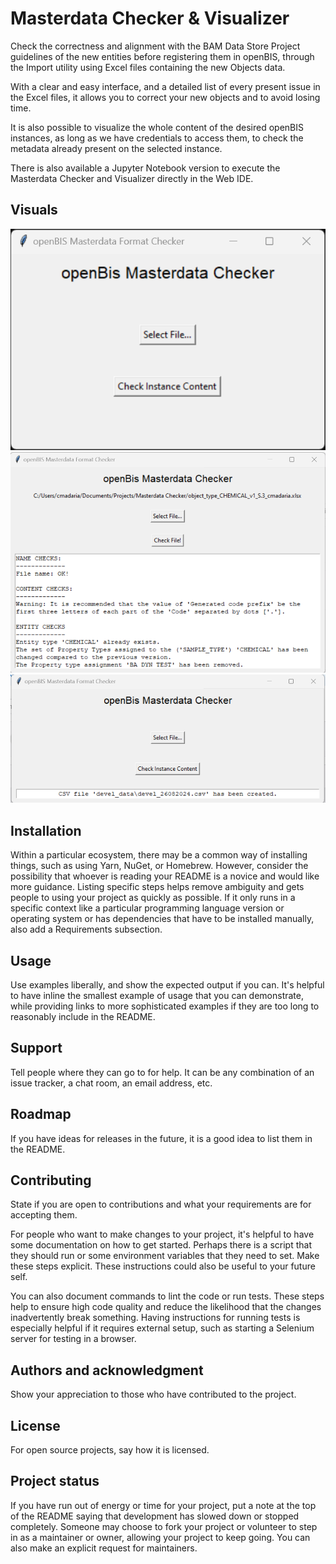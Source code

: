 # Masterdata Checker & Visualizer

Check the correctness and alignment with the BAM Data Store Project guidelines of the new entities before registering them in openBIS, through the Import utility using Excel files containing the new Objects data. 

With a clear and easy interface, and a detailed list of every present issue in the Excel files, it allows you to correct your new objects and to avoid losing time.

It is also possible to visualize the whole content of the desired openBIS instances, as long as we have credentials to access them, to check the metadata already present on the selected instance.

There is also available a Jupyter Notebook version to execute the Masterdata Checker and Visualizer directly in the Web IDE.


## Visuals
![checker1](./images/Screenshot_2024-08-26_110931.png)
![checker2](./images/Screenshot_2024-08-26_111456.png)
![checker3](./images/Screenshot_2024-08-26_111600.png)


## Installation
Within a particular ecosystem, there may be a common way of installing things, such as using Yarn, NuGet, or Homebrew. However, consider the possibility that whoever is reading your README is a novice and would like more guidance. Listing specific steps helps remove ambiguity and gets people to using your project as quickly as possible. If it only runs in a specific context like a particular programming language version or operating system or has dependencies that have to be installed manually, also add a Requirements subsection.

## Usage
Use examples liberally, and show the expected output if you can. It's helpful to have inline the smallest example of usage that you can demonstrate, while providing links to more sophisticated examples if they are too long to reasonably include in the README.

## Support
Tell people where they can go to for help. It can be any combination of an issue tracker, a chat room, an email address, etc.

## Roadmap
If you have ideas for releases in the future, it is a good idea to list them in the README.

## Contributing
State if you are open to contributions and what your requirements are for accepting them.

For people who want to make changes to your project, it's helpful to have some documentation on how to get started. Perhaps there is a script that they should run or some environment variables that they need to set. Make these steps explicit. These instructions could also be useful to your future self.

You can also document commands to lint the code or run tests. These steps help to ensure high code quality and reduce the likelihood that the changes inadvertently break something. Having instructions for running tests is especially helpful if it requires external setup, such as starting a Selenium server for testing in a browser.

## Authors and acknowledgment
Show your appreciation to those who have contributed to the project.

## License
For open source projects, say how it is licensed.

## Project status
If you have run out of energy or time for your project, put a note at the top of the README saying that development has slowed down or stopped completely. Someone may choose to fork your project or volunteer to step in as a maintainer or owner, allowing your project to keep going. You can also make an explicit request for maintainers.
